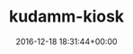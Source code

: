 ---
title:		"kudamm-kiosk"
type:		"photos"
mediatype:		"upload"
location:		"TBC"
date:		"2016-12-18 18:31:44+00:00"
album:		"city"
filename:		"kudamm-kiosk.md"
series:		""
cl_public_id:		"city/kudamm-kiosk"
cl_version:		1497000333
format:		"tiff"
bytes:		2757784
width:		810
height:		1440
colours:
- "#180F0C"
- "#090302"
- "#221B11"
- "#151312"
- "#7A6646"
- "#100A02"
- "#E9DDCE"
- "#D9BB81"
- "#775541"
- "#81766A"
- "#0F090D"
- "#D39A7A"
- "#EBEAD4"
- "#222024"
- "#4A6E7D"
- "#0E0A10"
- "#2D3333"
- "#7C5A09"
- "#D5E8EC"
- "#0E0F16"
exposure_mode:		"Auto"
program:		"Aperture-priority AE"
aperture:		"4.0"
focal_length:		"24.0 mm"
iso:		"1600"
shutter_speed:		"1/50"
metering:		"Multi-segment"
flash:		"Off, Did not fire"
white_balance:		"Custom"
colour_temp:		"3600"
has_crop:		"true"
orientation:		"Horizontal (normal)"
camera_model:		"NIKON D800"
lens_info:		"24-70mm f/2.8"
artist:		"No artist info"
x_resolution:		"300"
y_resolution:		"300"
---